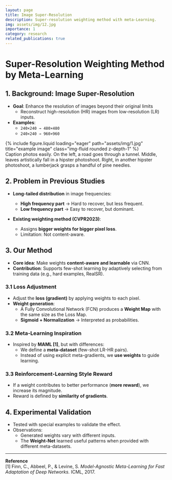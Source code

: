 ```yaml
---
layout: page
title: Image Super-Resolution
description: Super-resolution weighting method with meta-Learning.
img: assets/img/12.jpg
importance: 1
category: research
related_publications: true
---
```


# Super-Resolution Weighting Method by Meta-Learning

## 1. Background: Image Super-Resolution
- **Goal**: Enhance the resolution of images beyond their original limits  
  - Reconstruct high-resolution (HR) images from low-resolution (LR) inputs.  
- **Examples**:  
  - `240×240 → 480×480`  
  - `240×240 → 960×960`

<div class="row">
    <div class="col-sm mt-3 mt-md-0">
        {% include figure.liquid loading="eager" path="assets/img/1.jpg" title="example image" class="img-fluid rounded z-depth-1" %}
    </div>
</div>
<div class="caption">
    Caption photos easily. On the left, a road goes through a tunnel. Middle, leaves artistically fall in a hipster photoshoot. Right, in another hipster photoshoot, a lumberjack grasps a handful of pine needles.

## 2. Problem in Previous Studies
- **Long-tailed distribution** in image frequencies:
  - **High frequency part** → Hard to recover, but less frequent.  
  - **Low frequency part** → Easy to recover, but dominant.  

- **Existing weighting method (CVPR2023)**:  
  - Assigns **bigger weights for bigger pixel loss**.  
  - Limitation: Not content-aware.

## 3. Our Method
- **Core idea**: Make weights **content-aware and learnable** via CNN.  
- **Contribution**: Supports few-shot learning by adaptively selecting from training data (e.g., hard examples, RealSR).  

### 3.1 Loss Adjustment
- Adjust the **loss (gradient)** by applying weights to each pixel.  
- **Weight generation**:  
  - A Fully Convolutional Network (FCN) produces a **Weight Map** with the same size as the Loss Map.  
  - **Sigmoid + Normalization** → Interpreted as probabilities.  

### 3.2 Meta-Learning Inspiration
- Inspired by **MAML [1]**, but with differences:
  - We define a **meta-dataset** (few-shot LR-HR pairs).  
  - Instead of using explicit meta-gradients, we **use weights** to guide learning.  

### 3.3 Reinforcement-Learning Style Reward
- If a weight contributes to better performance (**more reward**), we increase its magnitude.  
- Reward is defined by **similarity of gradients**.  

## 4. Experimental Validation
- Tested with special examples to validate the effect.  
- Observations:
  - Generated weights vary with different inputs.  
  - The **Weight-Net** learned useful patterns when provided with different meta-datasets.  

---

**Reference**  
[1] Finn, C., Abbeel, P., & Levine, S. *Model-Agnostic Meta-Learning for Fast Adaptation of Deep Networks.* ICML, 2017.
